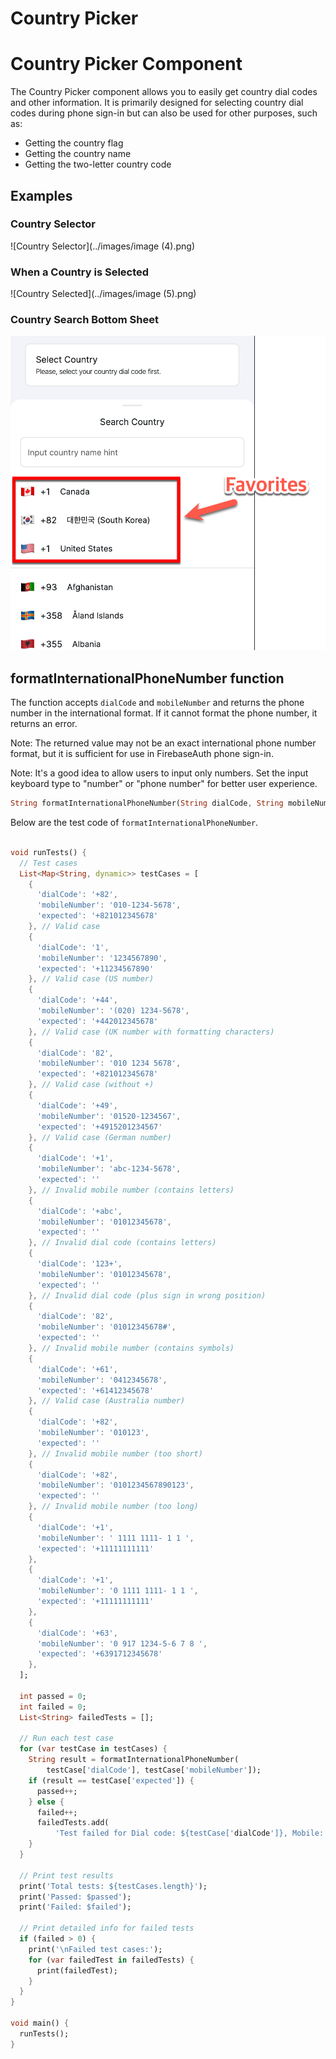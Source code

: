 # Country Picker

# Country Picker Component

The Country Picker component allows you to easily get country dial codes and other information. It is primarily designed for selecting country dial codes during phone sign-in but can also be used for other purposes, such as:

- Getting the country flag
- Getting the country name
- Getting the two-letter country code

## Examples

### Country Selector

![Country Selector](../images/image (4).png)

### When a Country is Selected

![Country Selected](../images/image (5).png)

### Country Search Bottom Sheet

![Country Search](../images/country_picker_1.png)



## formatInternationalPhoneNumber function

The function accepts `dialCode` and `mobileNumber` and returns the phone number in the international format. If it cannot format the phone number, it returns an error.

Note: The returned value may not be an exact international phone number format, but it is sufficient for use in FirebaseAuth phone sign-in.

Note: It's a good idea to allow users to input only numbers. Set the input keyboard type to "number" or "phone number" for better user experience.


```dart
String formatInternationalPhoneNumber(String dialCode, String mobileNumber);
```

Below are the test code of `formatInternationalPhoneNumber`.

```dart

void runTests() {
  // Test cases
  List<Map<String, dynamic>> testCases = [
    {
      'dialCode': '+82',
      'mobileNumber': '010-1234-5678',
      'expected': '+821012345678'
    }, // Valid case
    {
      'dialCode': '1',
      'mobileNumber': '1234567890',
      'expected': '+11234567890'
    }, // Valid case (US number)
    {
      'dialCode': '+44',
      'mobileNumber': '(020) 1234-5678',
      'expected': '+442012345678'
    }, // Valid case (UK number with formatting characters)
    {
      'dialCode': '82',
      'mobileNumber': '010 1234 5678',
      'expected': '+821012345678'
    }, // Valid case (without +)
    {
      'dialCode': '+49',
      'mobileNumber': '01520-1234567',
      'expected': '+4915201234567'
    }, // Valid case (German number)
    {
      'dialCode': '+1',
      'mobileNumber': 'abc-1234-5678',
      'expected': ''
    }, // Invalid mobile number (contains letters)
    {
      'dialCode': '+abc',
      'mobileNumber': '01012345678',
      'expected': ''
    }, // Invalid dial code (contains letters)
    {
      'dialCode': '123+',
      'mobileNumber': '01012345678',
      'expected': ''
    }, // Invalid dial code (plus sign in wrong position)
    {
      'dialCode': '82',
      'mobileNumber': '01012345678#',
      'expected': ''
    }, // Invalid mobile number (contains symbols)
    {
      'dialCode': '+61',
      'mobileNumber': '0412345678',
      'expected': '+61412345678'
    }, // Valid case (Australia number)
    {
      'dialCode': '+82',
      'mobileNumber': '010123',
      'expected': ''
    }, // Invalid mobile number (too short)
    {
      'dialCode': '+82',
      'mobileNumber': '0101234567890123',
      'expected': ''
    }, // Invalid mobile number (too long)
    {
      'dialCode': '+1',
      'mobileNumber': ' 1111 1111- 1 1 ',
      'expected': '+11111111111'
    },
    {
      'dialCode': '+1',
      'mobileNumber': '0 1111 1111- 1 1 ',
      'expected': '+11111111111'
    },
    {
      'dialCode': '+63',
      'mobileNumber': '0 917 1234-5-6 7 8 ',
      'expected': '+6391712345678'
    },
  ];

  int passed = 0;
  int failed = 0;
  List<String> failedTests = [];

  // Run each test case
  for (var testCase in testCases) {
    String result = formatInternationalPhoneNumber(
        testCase['dialCode'], testCase['mobileNumber']);
    if (result == testCase['expected']) {
      passed++;
    } else {
      failed++;
      failedTests.add(
          'Test failed for Dial code: ${testCase['dialCode']}, Mobile: ${testCase['mobileNumber']} -> The result is empty string, Result: $result');
    }
  }

  // Print test results
  print('Total tests: ${testCases.length}');
  print('Passed: $passed');
  print('Failed: $failed');

  // Print detailed info for failed tests
  if (failed > 0) {
    print('\nFailed test cases:');
    for (var failedTest in failedTests) {
      print(failedTest);
    }
  }
}

void main() {
  runTests();
}
```



